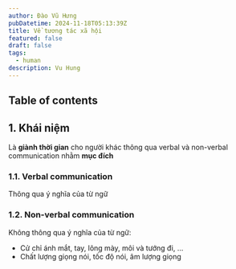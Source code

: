 ```yaml
---
author: Đào Vũ Hưng
pubDatetime: 2024-11-18T05:13:39Z
title: Về tương tác xã hội
featured: false
draft: false
tags:
  - human
description: Vu Hung
---
```

## Table of contents
## 1. Khái niệm
Là **giành thời gian** cho người khác thông qua verbal và non-verbal communication nhằm **mục đích**
### 1.1. Verbal communication
Thông qua ý nghĩa của từ ngữ
### 1.2. Non-verbal communication 
Không thông qua ý nghĩa của từ ngữ:
- Cử chỉ ánh mắt, tay, lông mày, môi và tướng đi, ...
- Chất lượng giọng nói, tốc độ nói, âm lượng giọng